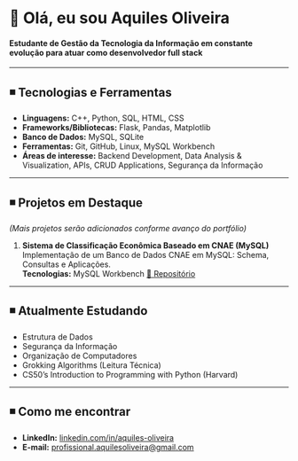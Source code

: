 # 👋 Olá, eu sou Aquiles Oliveira  

#### **Estudante de Gestão da Tecnologia da Informação** em constante evolução para atuar como **desenvolvedor full stack**
---

## ◾ Tecnologias e Ferramentas
- **Linguagens:** C++, Python, SQL, HTML, CSS  
- **Frameworks/Bibliotecas:** Flask, Pandas, Matplotlib  
- **Banco de Dados:** MySQL, SQLite  
- **Ferramentas:** Git, GitHub, Linux, MySQL Workbench  
- **Áreas de interesse:** Backend Development, Data Analysis & Visualization, APIs, CRUD Applications, Segurança da Informação
  
---

## ◾ Projetos em Destaque
*(Mais projetos serão adicionados conforme avanço do portfólio)*

1. **Sistema de Classificação Econômica Baseado em CNAE (MySQL)**  
   Implementação de um Banco de Dados CNAE em MySQL: Schema, Consultas e Aplicações.  
   **Tecnologias:** MySQL Workbench
   [🔗 Repositório](https://github.com/aquilesoliveira/cnae-database-mysql)

---

## ◾ Atualmente Estudando
- Estrutura de Dados  
- Segurança da Informação  
- Organização de Computadores  
- Grokking Algorithms (Leitura Técnica)  
- CS50’s Introduction to Programming with Python (Harvard)  

---

## ◾ Como me encontrar
- **LinkedIn:** [linkedin.com/in/aquiles-oliveira](https://www.linkedin.com/in/aquiles-oliveira-92938336b?utm_source=share&utm_campaign=share_via&utm_content=profile&utm_medium=ios_app)  
- **E-mail:** profissional.aquilesoliveira@gmail.com 
